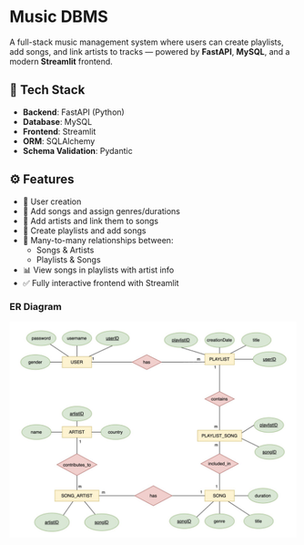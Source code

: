 # Music DBMS

A full-stack music management system where users can create playlists, add songs, and link artists to tracks — powered
by **FastAPI**, **MySQL**, and a modern **Streamlit** frontend.

## 🧱 Tech Stack

- **Backend**: FastAPI (Python)
- **Database**: MySQL
- **Frontend**: Streamlit
- **ORM**: SQLAlchemy
- **Schema Validation**: Pydantic

## ⚙️ Features

- 👤 User creation
- 🎵 Add songs and assign genres/durations
- 🎨 Add artists and link them to songs
- 📀 Create playlists and add songs
- 🔗 Many-to-many relationships between:
    - Songs & Artists
    - Playlists & Songs
- 📊 View songs in playlists with artist info
- ✅ Fully interactive frontend with Streamlit

### ER Diagram
![ERD.png](ERD.png)
